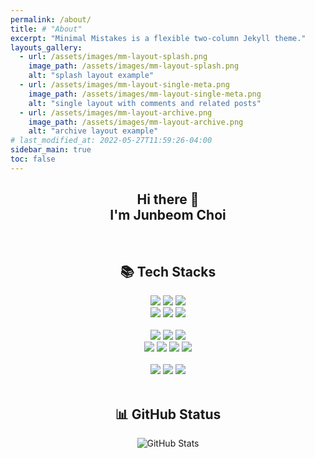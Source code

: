 ```yaml
---
permalink: /about/
title: # "About"
excerpt: "Minimal Mistakes is a flexible two-column Jekyll theme."
layouts_gallery:
  - url: /assets/images/mm-layout-splash.png
    image_path: /assets/images/mm-layout-splash.png
    alt: "splash layout example"
  - url: /assets/images/mm-layout-single-meta.png
    image_path: /assets/images/mm-layout-single-meta.png
    alt: "single layout with comments and related posts"
  - url: /assets/images/mm-layout-archive.png
    image_path: /assets/images/mm-layout-archive.png
    alt: "archive layout example"
# last_modified_at: 2022-05-27T11:59:26-04:00
sidebar_main: true
toc: false
---
```


<h2 align="center"> Hi there 👋<br/>I'm Junbeom Choi</h2>

<br/>

<h2 align="center"> 📚 Tech Stacks </h2>

<div align="center">
<img src="https://img.shields.io/badge/python-3776AB?style=for-the-badge&logo=python&logoColor=white">
<img src="https://img.shields.io/badge/flask-000000?style=for-the-badge&logo=flask&logoColor=white">
<img src="https://img.shields.io/badge/MSSQL-CC2927?style=for-the-badge&logo=microsoftsqlserver&logoColor=white">
</div>

<div align="center">
<img src="https://img.shields.io/badge/html5-E34F26?style=for-the-badge&logo=html5&logoColor=white">
<img src="https://img.shields.io/badge/css3-1572B6?style=for-the-badge&logo=css3&logoColor=white">
<img src="https://img.shields.io/badge/javascript-F7DF1E?style=for-the-badge&logo=javascript&logoColor=white">
</div>

<br />

<div align="center">
<img src="https://img.shields.io/badge/azure-0078D4?style=for-the-badge&logo=microsoftazure&logoColor=white">
<img src="https://img.shields.io/badge/appservice-0078D4?style=for-the-badge&logo=microsoftazure&logoColor=white">
<img src="https://img.shields.io/badge/azurefunctions-0062AD?style=for-the-badge&logo=azurefunctions&logoColor=white">
</div>

<div align="center">
<img src="https://img.shields.io/badge/dynamics365-0B53CE?style=for-the-badge&logo=dynamics365&logoColor=white">
<img src="https://img.shields.io/badge/powerapps-742774?style=for-the-badge&logo=powerapps&logoColor=white">
<img src="https://img.shields.io/badge/automate-0066FF?style=for-the-badge&logo=powerautomate&logoColor=white">
<img src="https://img.shields.io/badge/dataverse-088142?style=for-the-badge&logo=dataverse&logoColor=white">
</div>

<br />

<div align="center">
<img src="https://img.shields.io/badge/teams-6264A7?style=for-the-badge&logo=microsoftteams&logoColor=white">
<img src="https://img.shields.io/badge/github-181717?style=for-the-badge&logo=github&logoColor=white">
<img src="https://img.shields.io/badge/git-F05032?style=for-the-badge&logo=git&logoColor=white">
</div>

<br/>

<h2 align="center"> 📊 GitHub Status </h2>

<div align="center">
  <img src="https://github-readme-stats.vercel.app/api?username=Junbeomcho22&show_icons=true&theme=tokyonight" alt="GitHub Stats">
</div>